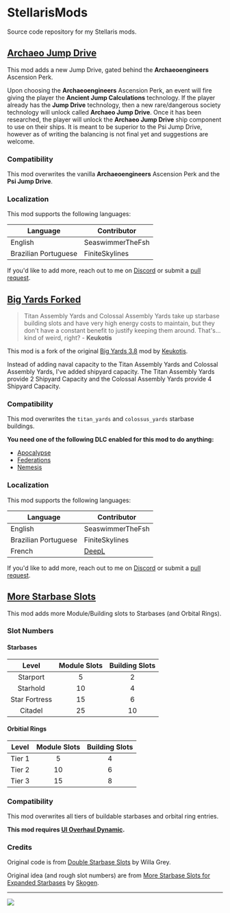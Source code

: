 # StellarisMods

Source code repository for my Stellaris mods.

## [Archaeo Jump Drive](https://steamcommunity.com/sharedfiles/filedetails/?id=2974656285)

This mod adds a new Jump Drive, gated behind the __Archaeoengineers__ Ascension Perk.

Upon choosing the __Archaeoengineers__ Ascension Perk, an event will fire giving the player the __Ancient Jump Calculations__ technology. If the player already has the __Jump Drive__ technology, then a new rare/dangerous society technology will unlock called __Archaeo Jump Drive__. Once it has been researched, the player will unlock the __Archaeo Jump Drive__ ship component to use on their ships. It is meant to be superior to the Psi Jump Drive, however as of writing the balancing is not final yet and suggestions are welcome.

### Compatibility

This mod overwrites the vanilla __Archaeoengineers__ Ascension Perk and the __Psi Jump Drive__.

### Localization

This mod supports the following languages:

| __Language__  | __Contributor__ |
| ------------- | ------------- |
| English  | SeaswimmerTheFsh  |
| Brazilian Portuguese  | FiniteSkylines  |

If you'd like to add more, reach out to me on [Discord](https://discord.com/invite/DCHChT5mM5) or submit a [pull request](https://github.com/SeaswimmerTheFsh/StellarisMods/pulls).

## [Big Yards Forked](https://steamcommunity.com/sharedfiles/filedetails/?id=2976268363)

> Titan Assembly Yards and Colossal Assembly Yards take up starbase building slots and have very high energy costs to maintain, but they don't have a constant benefit to justify keeping them around. That's... kind of weird, right?
\- __Keukotis__

This mod is a fork of the original [Big Yards 3.8](https://steamcommunity.com/sharedfiles/filedetails/?id=2975469306) mod by [Keukotis](https://steamcommunity.com/id/Keukotis).

Instead of adding naval capacity to the Titan Assembly Yards and Colossal Assembly Yards, I've added shipyard capacity. The Titan Assembly Yards provide 2 Shipyard Capacity and the Colossal Assembly Yards provide 4 Shipyard Capacity.

### Compatibility

This mod overwrites the ``titan_yards`` and ``colossus_yards`` starbase buildings.

__You need one of the following DLC enabled for this mod to do anything:__

* [Apocalypse](https://store.steampowered.com/app/716670/Stellaris_Apocalypse/)
* [Federations](https://store.steampowered.com/app/1140001/Stellaris_Federations/)
* [Nemesis](https://store.steampowered.com/app/1522090/Stellaris_Nemesis/)

### Localization

This mod supports the following languages:

| __Language__  | __Contributor__ |
| ------------- | ------------- |
| English  | SeaswimmerTheFsh  |
| Brazilian Portuguese  | FiniteSkylines  |
| French | [DeepL](https://www.deepl.com/translator) |

If you'd like to add more, reach out to me on [Discord](https://discord.com/invite/DCHChT5mM5) or submit a [pull request](https://github.com/SeaswimmerTheFsh/StellarisMods/pulls).

## [More Starbase Slots](https://steamcommunity.com/sharedfiles/filedetails/?id=2975397565)

This mod adds more Module/Building slots to Starbases (and Orbital Rings).

### Slot Numbers

#### Starbases

| __Level__  | __Module Slots__ | __Building Slots__ |
| :-------------: | :-------------: | :-------------: |
| Starport  | 5  | 2  |
| Starhold  | 10  | 4  |
| Star Fortress  | 15  | 6  |
| Citadel  | 25  | 10  |

#### Orbitial Rings

| __Level__  | __Module Slots__ | __Building Slots__ |
| :-------------: | :-------------: | :-------------: |
| Tier 1  | 5  | 4  |
| Tier 2  | 10  | 6  |
| Tier 3  | 15  | 8  |

### Compatibility

This mod overwrites all tiers of buildable starbases and orbital ring entries.

__This mod requires [UI Overhaul Dynamic](https://steamcommunity.com/sharedfiles/filedetails/?id=1623423360).__

### Credits

Original code is from [Double Starbase Slots](https://steamcommunity.com/sharedfiles/filedetails/?id=2960916028) by Willa Grey.

Original idea (and rough slot numbers) are from [More Starbase Slots for Expanded Starbases](https://steamcommunity.com/sharedfiles/filedetails/?id=2808547642) by [Skogen](https://steamcommunity.com/id/Skogen787).

___
[<img src="https://i.imgur.com/4Und3QN.png">](https://discord.gg/bHVez2C)
